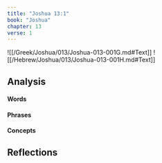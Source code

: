 ```yaml
---
title: "Joshua 13:1"
book: "Joshua"
chapter: 13
verse: 1
---
```

![[/Greek/Joshua/013/Joshua-013-001G.md#Text]]
![[/Hebrew/Joshua/013/Joshua-013-001H.md#Text]]

## Analysis

#### Words

#### Phrases

#### Concepts

## Reflections
